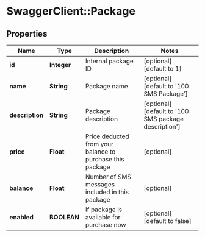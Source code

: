 # SwaggerClient::Package

## Properties
Name | Type | Description | Notes
------------ | ------------- | ------------- | -------------
**id** | **Integer** | Internal package ID | [optional] [default to 1]
**name** | **String** | Package name | [optional] [default to &#39;100 SMS Package&#39;]
**description** | **String** | Package description | [optional] [default to &#39;100 SMS package description&#39;]
**price** | **Float** | Price deducted from your balance to purchase this package | [optional] 
**balance** | **Float** | Number of SMS messages included in this package | [optional] 
**enabled** | **BOOLEAN** | If package is available for purchase now | [optional] [default to false]


